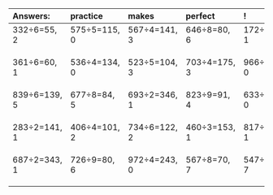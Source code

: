 | Answers: | practice | makes | perfect | ! |
| :--- | :--- | :--- | :--- | :--- |
| 332÷6=55, 2 | 575÷5=115, 0 | 567÷4=141, 3 | 646÷8=80, 6 | 172÷3=57, 1 | 
|   |   |   |   |   | 
|   |   |   |   |   | 
|   |   |   |   |   | 
| 361÷6=60, 1 | 536÷4=134, 0 | 523÷5=104, 3 | 703÷4=175, 3 | 966÷3=322, 0 | 
|   |   |   |   |   | 
|   |   |   |   |   | 
|   |   |   |   |   | 
| 839÷6=139, 5 | 677÷8=84, 5 | 693÷2=346, 1 | 823÷9=91, 4 | 633÷3=211, 0 | 
|   |   |   |   |   | 
|   |   |   |   |   | 
|   |   |   |   |   | 
| 283÷2=141, 1 | 406÷4=101, 2 | 734÷6=122, 2 | 460÷3=153, 1 | 817÷4=204, 1 | 
|   |   |   |   |   | 
|   |   |   |   |   | 
|   |   |   |   |   | 
| 687÷2=343, 1 | 726÷9=80, 6 | 972÷4=243, 0 | 567÷8=70, 7 | 547÷9=60, 7 | 
|   |   |   |   |   | 
|   |   |   |   |   | 
|   |   |   |   |   | 
